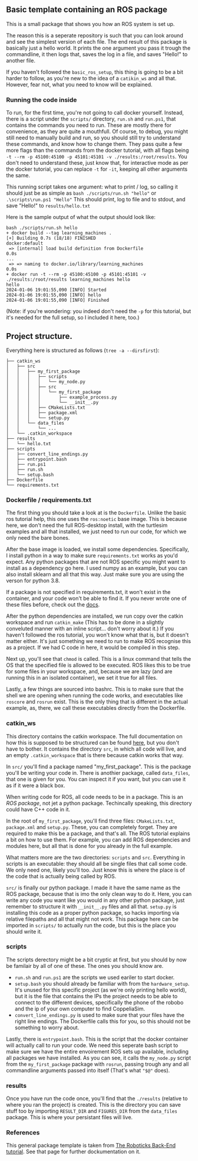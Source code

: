 ## Basic template containing an ROS package

This is a small package that shows you how an ROS system is set up.

The reason this is a seperate repository is such that you can look around and see the simplest version of each file. The end result of this package is basically just a hello world. It prints the one argument you pass it trough the commandline, it then logs that, saves the log in a file, and saves "Hello!" to another file.

If you haven't followed the `basic_ros_setup`, this thing is going to be a bit harder to follow, as you're new to the idea of a `catikin_ws` and all that. However, fear not, what you need to know will be explained.

### Running the code inside

To run, for the first time, you're not going to call docker yourself. Instead, there is a script under the `scripts/` directory, `run.sh` and `run.ps1`, that contains the commands you need to run. These are mostly there for convenience, as they are quite a mouthfull. Of course, to debug, you might still need to manually build and run, so you should still try to understand these commands, and know how to change them. They pass quite a few more flags than the commands from the docker tutorial, with all flags being `-t --rm -p 45100:45100 -p 45101:45101 -v ./results:/root/results`. You don't need to understand these, just know that, for interactive mode as per the docker tutorial, you can replace `-t` for `-it`, keeping all other arguments the same.

This running script takes one argument: what to print / log, so calling it should just be as simple as `bash ./scripts/run.sh "hello"` or `.\scripts\run.ps1 "Hello"` This should print, log to file and to stdout, and save "Hello!" to `results/hello.txt` 

Here is the sample output of what the output should look like:

```
bash ./scripts/run.sh hello
+ docker build --tag learning_machines .
[+] Building 0.7s (18/18) FINISHED                        docker:default
 => [internal] load build definition from Dockerfile                0.0s
...
 => => naming to docker.io/library/learning_machines                0.0s
+ docker run -t --rm -p 45100:45100 -p 45101:45101 -v ./results:/root/results learning_machines hello
hello
2024-01-06 19:01:55,090 [INFO] Started
2024-01-06 19:01:55,090 [INFO] hello
2024-01-06 19:01:55,090 [INFO] Finished
```

(Note: if you're wondering: you indeed don't need the `-p` for this tutorial, but it's needed for the full setup, so I included it here, too.)

## Project structure.

Everything here is structured as follows (`tree -a --dirsfirst`):
```
├── catkin_ws
│   ├── src
│   │   ├── my_first_package
│   │   │   ├── scripts
│   │   │   │   └── my_node.py
│   │   │   ├── src
│   │   │   │   └── my_first_package
│   │   │   │       ├── example_process.py
│   │   │   │       └── __init__.py
│   │   │   ├── CMakeLists.txt
│   │   │   ├── package.xml
│   │   │   └── setup.py
│   │   └── data_files
│   │       └── ...
│   └── .catkin_workspace
├── results
│   └── hello.txt
├── scripts
│   ├── convert_line_endings.py
│   ├── entrypoint.bash
│   ├── run.ps1
│   ├── run.sh
│   └── setup.bash
├── Dockerfile
└── requirements.txt
```

### Dockerfile / requirements.txt

The first thing you should take a look at is the `Dockerfile`. Unlike the basic ros tutorial help, this one uses the `ros:noetic` base image. This is because here, we don't need the full ROS-desktop install, with the turtlesim examples and all that installed, we just need to run our code, for which we only need the bare bones.

After the base image is loaded, we install some dependencies. Specifically, I install python in a way to make sure `requirements.txt` works as you'd expect. Any python packages that are not ROS specific you might want to install as a dependency go here. I used numpy as an example, but you can also install sklearn and all that this way. Just make sure you are using the verson for python 3.8.

If a package is not specified in requirements.txt, it won't exist in the container, and your code won't be able to find it. If you never wrote one of these files before, check out the [docs](https://pip.pypa.io/en/stable/reference/requirements-file-format/).

After the python dependencies are installed, we run copy over the catkin workspace and run `catkin_make` (This has to be done in a slightly conveluted manner with an inline script... don't worry about it.) If you haven't followed the ros tutorial, you won't know what that is, but it doesn't matter either. It's just something we need to run to make ROS recognise this as a project. If we had C code in here, it would be compiled in this step.

Next up, you'll see that `chmod` is called. This is a linux command that tells the OS that the specified file is allowed to be executed. ROS likes this to be true for some files in your workspace, and, because we are lazy (and are running this in an isolated container), we set it true for all files.

Lastly, a few things are sourced into bashrc. This is to make sure that the shell we are opening when running the code works, and executables like `roscore` and `rosrun` exist. This is the only thing that is different in the actual example, as, there, we call these executables directly from the Dockerfile.

### catkin_ws
This directory contains the catkin workspace. The full documentation on how this is supposed to be structured can be found [here](http://wiki.ros.org/catkin/workspaces), but you don't have to bother. It contains the directory `src`, in which all code will live, and an empty `.catkin_workspace` that is there because catkin works that way.

In `src/` you'll find a package named "my_first_package". This is the package you'll be writing your code in. There is anothier package, called `data_files`, that one is given for you. You can inspect it if you want, but you can use it as if it were a black box.

When writing code for ROS, all code needs to be in a package. This is an *ROS package*, not jet a python package. Techincally speaking, this directory could have C++ code in it. 

In the root of `my_first_package`, you'll find three files: `CMakeLists.txt`, `package.xml` and `setup.py`. These, you can completely forget. They are required to make this be a package, and that's all. The ROS tutorial explains a bit on how to use them. For example, you can add ROS dependencies and modules here, but all that is done for you already in the full example.

What matters more are the two directories: `scripts` and `src`. Everything in scripts is an executable: they should all be single files that call some code. We only need one, likely you'll too. Just know this is where the place is of the code that is actually being called by ROS.

`src/` is finally our python package. I made it have the same name as the ROS package, because that is imo the only clean way to do it. Here, you can write any code you want like you would in any other python package, just remember to structure it with `__init__.py` files and all that. `setup.py` is installing this code as a proper python package, so hacks importing via relative filepaths and all that might not work. This package here can be imported in `scripts/` to actually run the code, but this is the place you should write it.


### scripts

The scripts derectory might be a bit cryptic at first, but you should by now be familair by all of one of these. The ones you should know are.
* `run.sh` and `run.ps1` are the scripts we used eariler to start docker.
* `setup.bash` you should already be familiar with from the `hardware_setup`. It's unused for this specific project (as we're only printing hello world), but it is the file that contains the IPs the project needs to be able to connect to the different devices, specifically the phone of the robobo and the ip of your own computer to find CoppeliaSim.
* `convert_line_endings.py` is used to make sure that your files have the right line endings. The Dockerfile calls this for you, so this should not be something to worry about.

Lastly, there is `entrypoint.bash`. This is the script that the docker container will actually call to run your code. We need this seperate bash script to make sure we have the entire envoirement ROS sets up available, including all packages we have installed. As you can see, it calls the `my_node.py` script from the `my_first_package` package with `rosrun`, passing trough any and all commandline arguments passed into itself (That's what `"$@"` does).

### results

Once you have run the code once, you'll find that the `./results` (relative to where you ran the project) is created. This is the directory you can save stuff too by importing `RESULT_DIR` and `FIGURES_DIR` from the `data_files` package. This is where your persistant files will live.

### References

This general package template is taken from [The Roboticks Back-End tutorial](https://roboticsbackend.com/ros-import-python-module-from-another-package/). See that page for further dockumentation on it.